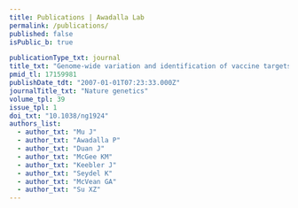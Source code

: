 ```yaml
---
title: Publications | Awadalla Lab
permalink: /publications/
published: false
isPublic_b: true

publicationType_txt: journal
title_txt: "Genome-wide variation and identification of vaccine targets in the Plasmodium falciparum genome."
pmid_tl: 17159981
publishDate_tdt: "2007-01-01T07:23:33.000Z"
journalTitle_txt: "Nature genetics"
volume_tpl: 39
issue_tpl: 1
doi_txt: "10.1038/ng1924"
authors_list: 
  - author_txt: "Mu J"
  - author_txt: "Awadalla P"
  - author_txt: "Duan J"
  - author_txt: "McGee KM"
  - author_txt: "Keebler J"
  - author_txt: "Seydel K"
  - author_txt: "McVean GA"
  - author_txt: "Su XZ"
---
```

